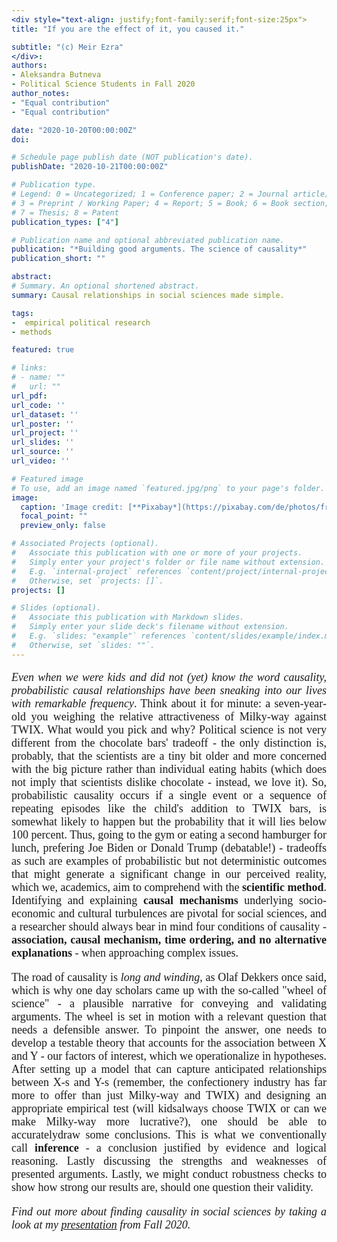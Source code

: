 ```yaml
---
<div style="text-align: justify;font-family:serif;font-size:25px"> 
title: "If you are the effect of it, you caused it."

subtitle: "(c) Meir Ezra"
</div>:
authors:
- Aleksandra Butneva
- Political Science Students in Fall 2020
author_notes:
- "Equal contribution"
- "Equal contribution"

date: "2020-10-20T00:00:00Z"
doi: 

# Schedule page publish date (NOT publication's date).
publishDate: "2020-10-21T00:00:00Z"

# Publication type.
# Legend: 0 = Uncategorized; 1 = Conference paper; 2 = Journal article;
# 3 = Preprint / Working Paper; 4 = Report; 5 = Book; 6 = Book section;
# 7 = Thesis; 8 = Patent
publication_types: ["4"]

# Publication name and optional abbreviated publication name.
publication: "*Building good arguments. The science of causality*"
publication_short: ""

abstract: 
# Summary. An optional shortened abstract.
summary: Causal relationships in social sciences made simple. 

tags:
-  empirical political research
- methods 

featured: true

# links:
# - name: ""
#   url: ""
url_pdf: 
url_code: ''
url_dataset: ''
url_poster: ''
url_project: ''
url_slides: ''
url_source: ''
url_video: ''

# Featured image
# To use, add an image named `featured.jpg/png` to your page's folder. 
image:
  caption: 'Image credit: [**Pixabay*](https://pixabay.com/de/photos/frage-fragezeichen-umfrage-problem-2736480/)'
  focal_point: ""
  preview_only: false

# Associated Projects (optional).
#   Associate this publication with one or more of your projects.
#   Simply enter your project's folder or file name without extension.
#   E.g. `internal-project` references `content/project/internal-project/index.md`.
#   Otherwise, set `projects: []`.
projects: []

# Slides (optional).
#   Associate this publication with Markdown slides.
#   Simply enter your slide deck's filename without extension.
#   E.g. `slides: "example"` references `content/slides/example/index.md`.
#   Otherwise, set `slides: ""`.
---
```

<div style="text-align: justify;font-family:serif;font-size:18px;"> 
  
*Even when we were kids and did not (yet) know the word causality, probabilistic causal relationships have been sneaking into our lives with remarkable frequency*. Think about it for minute: a seven-year-old you weighing the relative attractiveness of Milky-way against TWIX. What would you pick and why? Political science is not very different from the chocolate bars' tradeoff - the only distinction is, probably, that the scientists are a tiny bit older and more concerned with the big picture rather than individual eating habits (which does not imply that scientists dislike chocolate - instead, we love it). So, probabilistic causality occurs if a single event or a sequence of repeating episodes like the child's addition to TWIX bars, is somewhat likely to happen but the probability that it will lies below 100 percent. Thus, going to the gym or eating a second hamburger for lunch, prefering Joe Biden or Donald Trump (debatable!) - tradeoffs as such are examples of probabilistic but not deterministic outcomes that might generate a significant change in our perceived reality, which we, academics, aim to comprehend with the **scientific method**. Identifying and explaining **causal mechanisms** underlying  socio-economic and cultural turbulences are pivotal for social sciences, and a researcher should always bear in mind four conditions of causality - **association, causal mechanism, time ordering, and no alternative explanations** - when approaching complex issues.

The road of causality is *long and winding*, as Olaf Dekkers once said, which is why one day scholars came up with the so-called "wheel of science" - a plausible narrative for conveying and validating arguments. The wheel is set in motion with a relevant question that needs a defensible answer. To pinpoint the answer, one needs to develop a testable theory that accounts for the association between X and Y - our factors of interest, which we operationalize in hypotheses. After setting up a model that can capture anticipated relationships between X-s and Y-s (remember, the confectionery industry has far more to offer than just Milky-way and TWIX) and designing an appropriate empirical test (will kidsalways choose TWIX or can we make Milky-way more lucrative?), one should be able to accuratelydraw some conclusions. This is what we conventionally call **inference** - a conclusion justified by evidence and logical reasoning. Lastly discussing the strengths and weaknesses of presented arguments. Lastly, we might conduct robustness checks to show how strong our results are, should one question their validity. 
 
 *Find out more about finding causality in social sciences by taking a look at my [presentation](https://aleksandra-butneva.netlify.app/files/Tutorial_1.pdf) from Fall 2020.*
